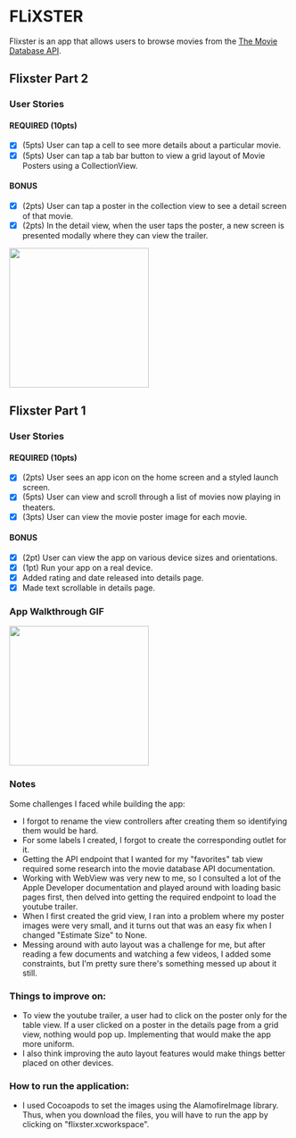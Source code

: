 # FLiXSTER

Flixster is an app that allows users to browse movies from the [The Movie Database API](http://docs.themoviedb.apiary.io/#).

## Flixster Part 2

### User Stories

#### REQUIRED (10pts)
- [x] (5pts) User can tap a cell to see more details about a particular movie.
- [x] (5pts) User can tap a tab bar button to view a grid layout of Movie Posters using a CollectionView.

#### BONUS
- [x] (2pts) User can tap a poster in the collection view to see a detail screen of that movie.
- [x] (2pts) In the detail view, when the user taps the poster, a new screen is presented modally where they can view the trailer.

<img src="http://g.recordit.co/VpdEb13u2R.gif" width=250><br>

## Flixster Part 1

### User Stories

#### REQUIRED (10pts)
- [x] (2pts) User sees an app icon on the home screen and a styled launch screen.
- [x] (5pts) User can view and scroll through a list of movies now playing in theaters.
- [x] (3pts) User can view the movie poster image for each movie.

#### BONUS
- [x] (2pt) User can view the app on various device sizes and orientations.
- [x] (1pt) Run your app on a real device.
- [x] Added rating and date released into details page.
- [x] Made text scrollable in details page.

### App Walkthrough GIF
<img src="http://g.recordit.co/rpSHZJnobM.gif" width=250><br>

### Notes
Some challenges I faced while building the app:
- I forgot to rename the view controllers after creating them so identifying them would be hard.
- For some labels I created, I forgot to create the corresponding outlet for it.
- Getting the API endpoint that I wanted for my "favorites" tab view required some research into the movie database API documentation.
- Working with WebView was very new to me, so I consulted a lot of the Apple Developer documentation and played around with loading basic pages first, then delved into getting the required endpoint to load the youtube trailer.
- When I first created the grid view, I ran into a problem where my poster images were very small, and it turns out that was an easy fix when I changed "Estimate Size" to None.
- Messing around with auto layout was a challenge for me, but after reading a few documents and watching a few videos, I added some constraints, but I'm pretty sure there's something messed up about it still.

### Things to improve on:
- To view the youtube trailer, a user had to click on the poster only for the table view. If a user clicked on a poster in the details page from a grid view, nothing would pop up. Implementing that would make the app more uniform.
- I also think improving the auto layout features would make things better placed on other devices.

### How to run the application: 
- I used Cocoapods to set the images using the AlamofireImage library. Thus, when you download the files, you will have to run the app by clicking on "flixster.xcworkspace".
